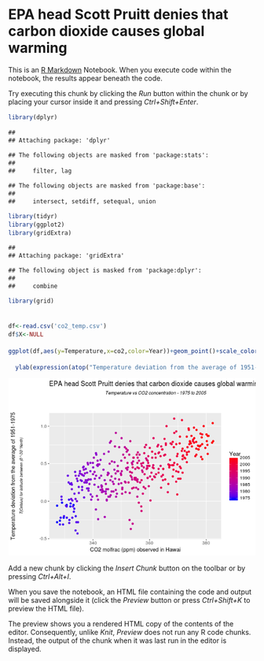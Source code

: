 # EPA head Scott Pruitt denies that carbon dioxide causes global warming


This is an [R Markdown](http://rmarkdown.rstudio.com) Notebook. When you execute code within the notebook, the results appear beneath the code. 

Try executing this chunk by clicking the *Run* button within the chunk or by placing your cursor inside it and pressing *Ctrl+Shift+Enter*. 


```r
library(dplyr)
```

```
## 
## Attaching package: 'dplyr'
```

```
## The following objects are masked from 'package:stats':
## 
##     filter, lag
```

```
## The following objects are masked from 'package:base':
## 
##     intersect, setdiff, setequal, union
```

```r
library(tidyr)
library(ggplot2)
library(gridExtra)
```

```
## 
## Attaching package: 'gridExtra'
```

```
## The following object is masked from 'package:dplyr':
## 
##     combine
```

```r
library(grid)


df<-read.csv('co2_temp.csv')
df$X<-NULL

ggplot(df,aes(y=Temperature,x=co2,color=Year))+geom_point()+scale_color_gradient(low="blue", high="red") +   ggtitle(expression(atop("EPA head Scott Pruitt denies that carbon dioxide causes global warming", atop(italic("Temperature vs CO2 concentration - 1975 to 2005"), ""))))+ xlab("CO2 molfrac (ppm) observed in Hawai") +
  
  ylab(expression(atop("Temperature deviation from the average of 1951-1975", atop(italic("T(Celsius) for latitude between (0°-30°North)"), ""))))
```

![](EPA_files/figure-html/unnamed-chunk-1-1.png)<!-- -->

Add a new chunk by clicking the *Insert Chunk* button on the toolbar or by pressing *Ctrl+Alt+I*.

When you save the notebook, an HTML file containing the code and output will be saved alongside it (click the *Preview* button or press *Ctrl+Shift+K* to preview the HTML file).

The preview shows you a rendered HTML copy of the contents of the editor. Consequently, unlike *Knit*, *Preview* does not run any R code chunks. Instead, the output of the chunk when it was last run in the editor is displayed.
